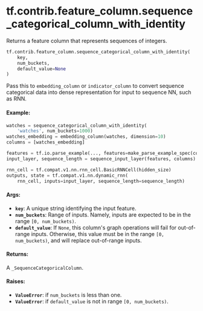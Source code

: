 <div itemscope itemtype="http://developers.google.com/ReferenceObject">
<meta itemprop="name" content="tf.contrib.feature_column.sequence_categorical_column_with_identity" />
<meta itemprop="path" content="Stable" />
</div>

# tf.contrib.feature_column.sequence_categorical_column_with_identity

Returns a feature column that represents sequences of integers.

``` python
tf.contrib.feature_column.sequence_categorical_column_with_identity(
    key,
    num_buckets,
    default_value=None
)
```

<!-- Placeholder for "Used in" -->

Pass this to `embedding_column` or `indicator_column` to convert sequence
categorical data into dense representation for input to sequence NN, such as
RNN.

#### Example:



```python
watches = sequence_categorical_column_with_identity(
    'watches', num_buckets=1000)
watches_embedding = embedding_column(watches, dimension=10)
columns = [watches_embedding]

features = tf.io.parse_example(..., features=make_parse_example_spec(columns))
input_layer, sequence_length = sequence_input_layer(features, columns)

rnn_cell = tf.compat.v1.nn.rnn_cell.BasicRNNCell(hidden_size)
outputs, state = tf.compat.v1.nn.dynamic_rnn(
    rnn_cell, inputs=input_layer, sequence_length=sequence_length)
```

#### Args:


* <b>`key`</b>: A unique string identifying the input feature.
* <b>`num_buckets`</b>: Range of inputs. Namely, inputs are expected to be in the
  range `[0, num_buckets)`.
* <b>`default_value`</b>: If `None`, this column's graph operations will fail for
  out-of-range inputs. Otherwise, this value must be in the range
  `[0, num_buckets)`, and will replace out-of-range inputs.


#### Returns:

A `_SequenceCategoricalColumn`.



#### Raises:


* <b>`ValueError`</b>: if `num_buckets` is less than one.
* <b>`ValueError`</b>: if `default_value` is not in range `[0, num_buckets)`.